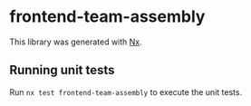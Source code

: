 # frontend-team-assembly

This library was generated with [Nx](https://nx.dev).

## Running unit tests

Run `nx test frontend-team-assembly` to execute the unit tests.
